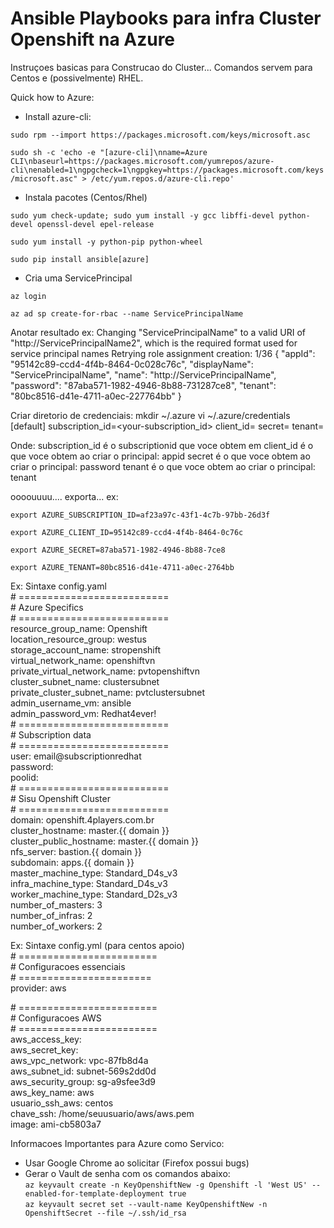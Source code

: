 # Ansible Playbooks para infra Cluster Openshift na Azure

Instruçoes basicas para Construcao do Cluster... Comandos servem para Centos e (possivelmente) RHEL.

Quick how to Azure:

- Install azure-cli:

`sudo rpm --import https://packages.microsoft.com/keys/microsoft.asc`

`sudo sh -c 'echo -e "[azure-cli]\nname=Azure CLI\nbaseurl=https://packages.microsoft.com/yumrepos/azure-cli\nenabled=1\ngpgcheck=1\ngpgkey=https://packages.microsoft.com/keys/microsoft.asc" > /etc/yum.repos.d/azure-cli.repo'`


- Instala pacotes (Centos/Rhel)

`sudo yum check-update; sudo yum install -y gcc libffi-devel python-devel openssl-devel epel-release`

`sudo yum install -y python-pip python-wheel`

`sudo pip install ansible[azure]`

- Cria uma ServicePrincipal

`az login`

`az ad sp create-for-rbac --name ServicePrincipalName`

Anotar resultado ex:
Changing "ServicePrincipalName" to a valid URI of "http://ServicePrincipalName2", which is the required format used for service principal names
Retrying role assignment creation: 1/36
{
  "appId": "95142c89-ccd4-4f4b-8464-0c028c76c",
  "displayName": "ServicePrincipalName",
  "name": "http://ServicePrincipalName",
  "password": "87aba571-1982-4946-8b88-731287ce8",
  "tenant": "80bc8516-d41e-4711-a0ec-227764bb"
}

Criar diretorio de credenciais:
mkdir ~/.azure
vi ~/.azure/credentials
[default]
subscription_id=<your-subscription_id>
client_id=<security-principal-appid>
secret=<security-principal-password>
tenant=<security-principal-tenant>

Onde: 
subscription_id é o subscriptionid que voce obtem em 
client_id é o que voce obtem ao criar o principal: appid
secret é o que voce obtem ao criar o principal: password
tenant é o que voce obtem ao criar o principal: tenant


oooouuuu.... exporta... ex:

`export AZURE_SUBSCRIPTION_ID=af23a97c-43f1-4c7b-97bb-26d3f`

`export AZURE_CLIENT_ID=95142c89-ccd4-4f4b-8464-0c76c`

`export AZURE_SECRET=87aba571-1982-4946-8b88-7ce8`

`export AZURE_TENANT=80bc8516-d41e-4711-a0ec-2764bb`


Ex: Sintaxe config.yaml  
\# ==========================  
\# Azure Specifics  
\# ==========================  
resource_group_name: Openshift  
location_resource_group: westus  
storage_account_name: stropenshift  
virtual_network_name: openshiftvn  
private_virtual_network_name: pvtopenshiftvn  
cluster_subnet_name: clustersubnet  
private_cluster_subnet_name: pvtclustersubnet  
admin_username_vm: ansible  
admin_password_vm: Redhat4ever!  
\# ==========================  
\# Subscription data  
\# ==========================  
user: email@subscriptionredhat  
password:   
poolid:   
\# ==========================  
\# Sisu Openshift Cluster  
\# ==========================  
domain: openshift.4players.com.br  
cluster_hostname: master.{{ domain }}  
cluster_public_hostname: master.{{ domain }}  
nfs_server: bastion.{{ domain }}  
subdomain: apps.{{ domain }}  
master_machine_type: Standard_D4s_v3  
infra_machine_type: Standard_D4s_v3  
worker_machine_type: Standard_D2s_v3  
number_of_masters: 3  
number_of_infras: 2  
number_of_workers: 2  

Ex: Sintaxe config.yml (para centos apoio)  
\# ========================  
\# Configuracoes essenciais  
\# =======================  
provider: aws  

\# ========================  
\# Configuracoes AWS  
\# ========================  
aws_access_key: <aws access key>  
aws_secret_key: <aws secret key>  
aws_vpc_network: vpc-87fb8d4a  
aws_subnet_id: subnet-569s2dd0d  
aws_security_group: sg-a9sfee3d9  
aws_key_name: aws  
usuario_ssh_aws: centos  
chave_ssh: /home/seuusuario/aws/aws.pem  
image: ami-cb5803a7  

Informacoes Importantes para Azure como Servico:  
- Usar Google Chrome ao solicitar (Firefox possui bugs)
- Gerar o Vault de senha com os comandos abaixo:  
`az keyvault create -n KeyOpenshiftNew -g Openshift -l 'West US' --enabled-for-template-deployment true`  
`az keyvault secret set --vault-name KeyOpenshiftNew -n OpenshiftSecret --file ~/.ssh/id_rsa`
